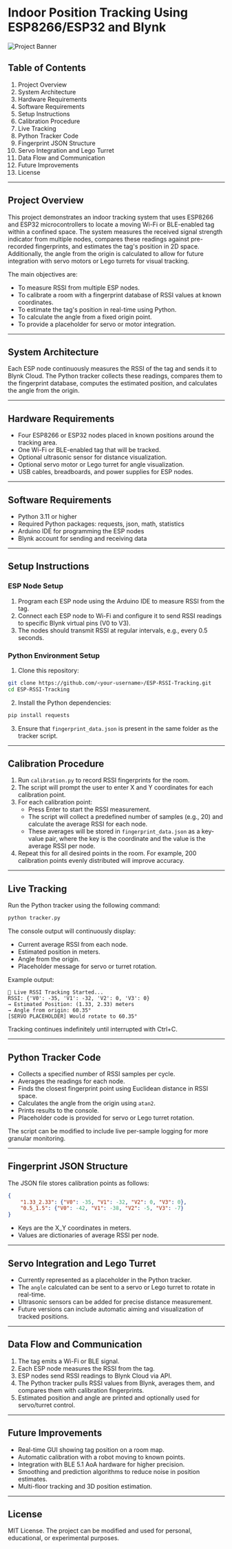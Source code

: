 # Indoor Position Tracking Using ESP8266/ESP32 and Blynk

![Project Banner](https://via.placeholder.com/800x200.png?text=Indoor+Position+Tracking)

## Table of Contents
1. Project Overview
2. System Architecture
3. Hardware Requirements
4. Software Requirements
5. Setup Instructions
6. Calibration Procedure
7. Live Tracking
8. Python Tracker Code
9. Fingerprint JSON Structure
10. Servo Integration and Lego Turret
11. Data Flow and Communication
12. Future Improvements
13. License

---

## Project Overview

This project demonstrates an indoor tracking system that uses ESP8266 and ESP32 microcontrollers to locate a moving Wi-Fi or BLE-enabled tag within a confined space. The system measures the received signal strength indicator from multiple nodes, compares these readings against pre-recorded fingerprints, and estimates the tag's position in 2D space. Additionally, the angle from the origin is calculated to allow for future integration with servo motors or Lego turrets for visual tracking.

The main objectives are:

- To measure RSSI from multiple ESP nodes.
- To calibrate a room with a fingerprint database of RSSI values at known coordinates.
- To estimate the tag's position in real-time using Python.
- To calculate the angle from a fixed origin point.
- To provide a placeholder for servo or motor integration.

---

## System Architecture

Each ESP node continuously measures the RSSI of the tag and sends it to Blynk Cloud. The Python tracker collects these readings, compares them to the fingerprint database, computes the estimated position, and calculates the angle from the origin.

---

## Hardware Requirements

- Four ESP8266 or ESP32 nodes placed in known positions around the tracking area.
- One Wi-Fi or BLE-enabled tag that will be tracked.
- Optional ultrasonic sensor for distance visualization.
- Optional servo motor or Lego turret for angle visualization.
- USB cables, breadboards, and power supplies for ESP nodes.

---

## Software Requirements

- Python 3.11 or higher
- Required Python packages: requests, json, math, statistics
- Arduino IDE for programming the ESP nodes
- Blynk account for sending and receiving data

---

## Setup Instructions

### ESP Node Setup

1. Program each ESP node using the Arduino IDE to measure RSSI from the tag.
2. Connect each ESP node to Wi-Fi and configure it to send RSSI readings to specific Blynk virtual pins (V0 to V3).
3. The nodes should transmit RSSI at regular intervals, e.g., every 0.5 seconds.

### Python Environment Setup

1. Clone this repository:

```bash
git clone https://github.com/<your-username>/ESP-RSSI-Tracking.git
cd ESP-RSSI-Tracking
```

2. Install the Python dependencies:

```bash
pip install requests
```

3. Ensure that `fingerprint_data.json` is present in the same folder as the tracker script.

---

## Calibration Procedure

1. Run `calibration.py` to record RSSI fingerprints for the room.
2. The script will prompt the user to enter X and Y coordinates for each calibration point.
3. For each calibration point:
   - Press Enter to start the RSSI measurement.
   - The script will collect a predefined number of samples (e.g., 20) and calculate the average RSSI for each node.
   - These averages will be stored in `fingerprint_data.json` as a key-value pair, where the key is the coordinate and the value is the average RSSI per node.
4. Repeat this for all desired points in the room. For example, 200 calibration points evenly distributed will improve accuracy.

---

## Live Tracking

Run the Python tracker using the following command:

```bash
python tracker.py
```

The console output will continuously display:

- Current average RSSI from each node.
- Estimated position in meters.
- Angle from the origin.
- Placeholder message for servo or turret rotation.

Example output:

```
🔧 Live RSSI Tracking Started...
RSSI: {'V0': -35, 'V1': -32, 'V2': 0, 'V3': 0}
→ Estimated Position: (1.33, 2.33) meters
→ Angle from origin: 60.35°
[SERVO PLACEHOLDER] Would rotate to 60.35°
```

Tracking continues indefinitely until interrupted with Ctrl+C.

---

## Python Tracker Code

- Collects a specified number of RSSI samples per cycle.
- Averages the readings for each node.
- Finds the closest fingerprint point using Euclidean distance in RSSI space.
- Calculates the angle from the origin using `atan2`.
- Prints results to the console.
- Placeholder code is provided for servo or Lego turret rotation.

The script can be modified to include live per-sample logging for more granular monitoring.

---

## Fingerprint JSON Structure

The JSON file stores calibration points as follows:

```json
{
    "1.33_2.33": {"V0": -35, "V1": -32, "V2": 0, "V3": 0},
    "0.5_1.5": {"V0": -42, "V1": -38, "V2": -5, "V3": -7}
}
```

- Keys are the X_Y coordinates in meters.
- Values are dictionaries of average RSSI per node.

---

## Servo Integration and Lego Turret

- Currently represented as a placeholder in the Python tracker.
- The `angle` calculated can be sent to a servo or Lego turret to rotate in real-time.
- Ultrasonic sensors can be added for precise distance measurement.
- Future versions can include automatic aiming and visualization of tracked positions.

---

## Data Flow and Communication

1. The tag emits a Wi-Fi or BLE signal.
2. Each ESP node measures the RSSI from the tag.
3. ESP nodes send RSSI readings to Blynk Cloud via API.
4. The Python tracker pulls RSSI values from Blynk, averages them, and compares them with calibration fingerprints.
5. Estimated position and angle are printed and optionally used for servo/turret control.

---

## Future Improvements

- Real-time GUI showing tag position on a room map.
- Automatic calibration with a robot moving to known points.
- Integration with BLE 5.1 AoA hardware for higher precision.
- Smoothing and prediction algorithms to reduce noise in position estimates.
- Multi-floor tracking and 3D position estimation.

---

## License

MIT License. The project can be modified and used for personal, educational, or experimental purposes.

